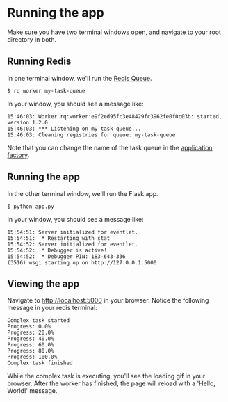 # Running the app

Make sure you have two terminal windows open, and navigate to your root directory in both.

## Running Redis

In one terminal window, we'll run the [Redis Queue](https://python-rq.org/).

```
$ rq worker my-task-queue
```

In your window, you should see a message like:

```
15:46:03: Worker rq:worker:e9f2ed95fc3e48429fc3962fe0f0c03b: started, version 1.2.0
15:46:03: *** Listening on my-task-queue...
15:46:03: Cleaning registries for queue: my-task-queue
```

Note that you can change the name of the task queue in the [application factory](factory.md).

## Running the app

In the other terminal window, we'll run the Flask app.

```
$ python app.py
```

In your window, you should see a message like:

```
15:54:51: Server initialized for eventlet.
15:54:51:  * Restarting with stat
15:54:52: Server initialized for eventlet.
15:54:52:  * Debugger is active!
15:54:52:  * Debugger PIN: 183-643-336
(3516) wsgi starting up on http://127.0.0.1:5000
```

## Viewing the app

Navigate to <http://localhost:5000> in your browser. Notice the following message in your redis terminal:

```
Complex task started
Progress: 0.0%
Progress: 20.0%
Progress: 40.0%
Progress: 60.0%
Progress: 80.0%
Progress: 100.0%
Complex task finished
```

While the complex task is executing, you'll see the loading gif in your browser. After the worker has finished, the page will reload with a 'Hello, World!' message.
